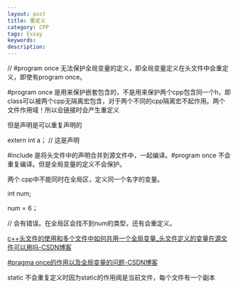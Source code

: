 ```yaml
---
layout: post
title: 重定义
category: CPP
tags: Essay
keywords: 
description: 
---
```


// #program once 无法保护全局变量的定义，即全局变量定义在头文件中会重定义，即使有program once。

\#program once 是用来保护嵌套包含的，不是用来保护两个cpp包含同一个h，即class可以被两个cpp无隔离宏包含，对于两个不同的cpp隔离宏不起作用。两个文件作用域！所以会链接时会产生重定义

但是声明是可以重复声明的

extern int a；		// 这是声明

\#include 是将头文件中的声明合并到源文件中，一起编译。#program once 不会重复编译。但是全局变量的定义不会保护。

两个.cpp中不能同时在全局区，定义同一个名字的变量。

int num;

num = 6；

// 会有错误。在全局区会找不到num的类型，还有会重定义。

[c++头文件的使用和多个文件中如何共用一个全局变量\_头文件定义的变量在源文件可以用吗-CSDN博客](https://blog.csdn.net/speargod/article/details/88854344)

[#pragma once的作用以及全局变量的问题-CSDN博客](https://blog.csdn.net/qq_37966125/article/details/105793236)

static 不会重复定义时因为static的作用阈是当前文件，每个文件有一个副本
